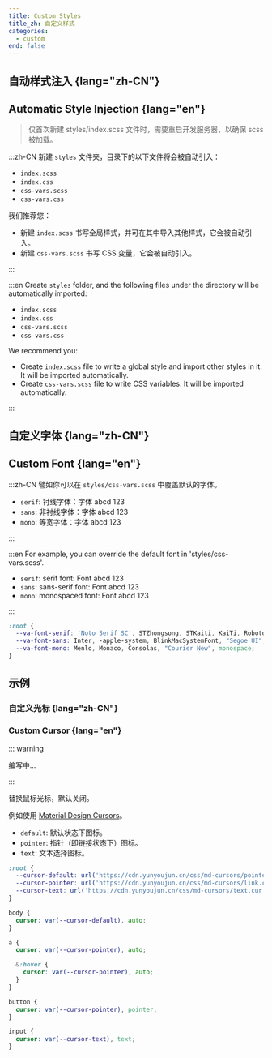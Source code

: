 ```yaml
---
title: Custom Styles
title_zh: 自定义样式
categories:
  - custom
end: false
---
```


## 自动样式注入 {lang="zh-CN"}

## Automatic Style Injection {lang="en"}

> 仅首次新建 styles/index.scss 文件时，需要重启开发服务器，以确保 scss 被加载。

:::zh-CN
新建 `styles` 文件夹，目录下的以下文件将会被自动引入：

- `index.scss`
- `index.css`
- `css-vars.scss`
- `css-vars.css`

我们推荐您：

- 新建 `index.scss` 书写全局样式，并可在其中导入其他样式，它会被自动引入。
- 新建 `css-vars.scss` 书写 CSS 变量，它会被自动引入。

:::

:::en
Create `styles` folder, and the following files under the directory will be automatically imported:

- `index.scss`
- `index.css`
- `css-vars.scss`
- `css-vars.css`

We recommend you:

- Create `index.scss` file to write a global style and import other styles in it. It will be imported automatically.
- Create `css-vars.scss` file to write CSS variables. It will be imported automatically.

:::

## 自定义字体 {lang="zh-CN"}

## Custom Font {lang="en"}

:::zh-CN
譬如你可以在 `styles/css-vars.scss` 中覆盖默认的字体。

- `serif`: 衬线字体：<span font="serif">字体 abcd 123</span>
- `sans`: 非衬线字体：<span font="sans">字体 abcd 123</span>
- `mono`: 等宽字体：<span font="mono">字体 abcd 123</span>

:::

:::en
For example, you can override the default font in 'styles/css-vars.scss'.

- `serif`: serif font: <span font="serif">Font abcd 123</span>
- `sans`: sans-serif font: <span font="sans">Font abcd 123</span>
- `mono`: monospaced font: <span font="mono">Font abcd 123</span>

:::

```scss
:root {
  --va-font-serif: 'Noto Serif SC', STZhongsong, STKaiti, KaiTi, Roboto,  serif;
  --va-font-sans: Inter, -apple-system, BlinkMacSystemFont, "Segoe UI", Roboto, Oxygen, Ubuntu, Cantarell, "Fira Sans", "Droid Sans", "Helvetica Neue", sans-serif;
  --va-font-mono: Menlo, Monaco, Consolas, "Courier New", monospace;
}
```

## 示例

### 自定义光标 {lang="zh-CN"}

### Custom Cursor {lang="en"}

::: warning

编写中...

:::

替换鼠标光标，默认关闭。

例如使用 [Material Design Cursors](https://www.deviantart.com/rosea92/art/Material-Design-Cursors-Dark-756850032)。

- `default`: 默认状态下图标。
- `pointer`: 指针（即链接状态下）图标。
- `text`: 文本选择图标。

```scss
:root {
  --cursor-default: url('https://cdn.yunyoujun.cn/css/md-cursors/pointer.cur');
  --cursor-pointer: url('https://cdn.yunyoujun.cn/css/md-cursors/link.cur');
  --cursor-text: url('https://cdn.yunyoujun.cn/css/md-cursors/text.cur');
}

body {
  cursor: var(--cursor-default), auto;
}

a {
  cursor: var(--cursor-pointer), auto;

  &:hover {
    cursor: var(--cursor-pointer), auto;
  }
}

button {
  cursor: var(--cursor-pointer), pointer;
}

input {
  cursor: var(--cursor-text), text;
}
```
